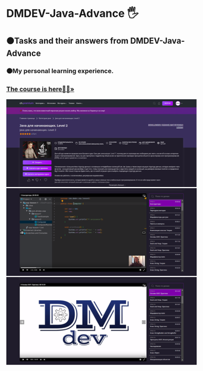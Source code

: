 <h1 align>DMDEV-Java-Advance 🖐</h1>
<h2>🟠Tasks and their answers from DMDEV-Java-Advance</h2>
<h3>🟠My personal learning experience.</h3>
<h3><a href="https://coursehunter.net/course/java-dlya-nachinayushchih-level-2?lesson=1"><strong>The course is here👨‍💻»</strong></a></h3>
<img src="README images/0.png" alt="Logo">
<img src="README images/1.png" alt="Logo">
<img src="README images/2.png" alt="Logo">
